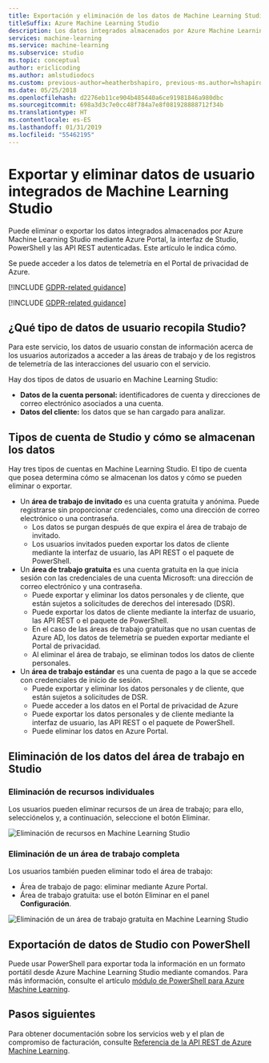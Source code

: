 ```yaml
---
title: Exportación y eliminación de los datos de Machine Learning Studio
titleSuffix: Azure Machine Learning Studio
description: Los datos integrados almacenados por Azure Machine Learning Studio están disponibles para su exportación y eliminación en Azure Portal y también mediante las API REST autenticadas. Se puede acceder a los datos de telemetría en el Portal de privacidad de Azure. Este artículo le muestra cómo.
services: machine-learning
ms.service: machine-learning
ms.subservice: studio
ms.topic: conceptual
author: ericlicoding
ms.author: amlstudiodocs
ms.custom: previous-author=heatherbshapiro, previous-ms.author=hshapiro
ms.date: 05/25/2018
ms.openlocfilehash: d2276eb11ce904b485440a6ce91981846a980dbc
ms.sourcegitcommit: 698a3d3c7e0cc48f784a7e8f081928888712f34b
ms.translationtype: HT
ms.contentlocale: es-ES
ms.lasthandoff: 01/31/2019
ms.locfileid: "55462195"
---
```

# <a name="export-and-delete-in-product-user-data-from-azure-machine-learning-studio"></a>Exportar y eliminar datos de usuario integrados de Machine Learning Studio

Puede eliminar o exportar los datos integrados almacenados por Azure Machine Learning Studio mediante Azure Portal, la interfaz de Studio, PowerShell y las API REST autenticadas. Este artículo le indica cómo. 

Se puede acceder a los datos de telemetría en el Portal de privacidad de Azure. 

[!INCLUDE [GDPR-related guidance](../../../includes/gdpr-dsr-and-stp-note.md)]

[!INCLUDE [GDPR-related guidance](../../../includes/gdpr-intro-sentence.md)]

## <a name="what-kinds-of-user-data-does-studio-collect"></a>¿Qué tipo de datos de usuario recopila Studio?

Para este servicio, los datos de usuario constan de información acerca de los usuarios autorizados a acceder a las áreas de trabajo y de los registros de telemetría de las interacciones del usuario con el servicio.

Hay dos tipos de datos de usuario en Machine Learning Studio:
- **Datos de la cuenta personal:** identificadores de cuenta y direcciones de correo electrónico asociados a una cuenta.
- **Datos del cliente:** los datos que se han cargado para analizar.

## <a name="studio-account-types-and-how-data-is-stored"></a>Tipos de cuenta de Studio y cómo se almacenan los datos

Hay tres tipos de cuentas en Machine Learning Studio. El tipo de cuenta que posea determina cómo se almacenan los datos y cómo se pueden eliminar o exportar.

- Un **área de trabajo de invitado** es una cuenta gratuita y anónima. Puede registrarse sin proporcionar credenciales, como una dirección de correo electrónico o una contraseña.
    -  Los datos se purgan después de que expira el área de trabajo de invitado.
    - Los usuarios invitados pueden exportar los datos de cliente mediante la interfaz de usuario, las API REST o el paquete de PowerShell.
- Un **área de trabajo gratuita** es una cuenta gratuita en la que inicia sesión con las credenciales de una cuenta Microsoft: una dirección de correo electrónico y una contraseña.
    - Puede exportar y eliminar los datos personales y de cliente, que están sujetos a solicitudes de derechos del interesado (DSR).
    - Puede exportar los datos de cliente mediante la interfaz de usuario, las API REST o el paquete de PowerShell.
    - En el caso de las áreas de trabajo gratuitas que no usan cuentas de Azure AD, los datos de telemetría se pueden exportar mediante el Portal de privacidad.
    - Al eliminar el área de trabajo, se eliminan todos los datos de cliente personales.
- Un **área de trabajo estándar** es una cuenta de pago a la que se accede con credenciales de inicio de sesión.
    - Puede exportar y eliminar los datos personales y de cliente, que están sujetos a solicitudes de DSR.
    - Puede acceder a los datos en el Portal de privacidad de Azure
    - Puede exportar los datos personales y de cliente mediante la interfaz de usuario, las API REST o el paquete de PowerShell.
    - Puede eliminar los datos en Azure Portal.

## <a name="delete-workspace-data-in-studio"></a>Eliminación de los datos del área de trabajo en Studio 

### <a name="delete-individual-assets"></a>Eliminación de recursos individuales

Los usuarios pueden eliminar recursos de un área de trabajo; para ello, selecciónelos y, a continuación, seleccione el botón Eliminar.

![Eliminación de recursos en Machine Learning Studio](./media/export-delete-personal-data-dsr/delete-studio-asset.png)

### <a name="delete-an-entire-workspace"></a>Eliminación de un área de trabajo completa

Los usuarios también pueden eliminar todo el área de trabajo:
- Área de trabajo de pago: eliminar mediante Azure Portal.
- Área de trabajo gratuita: use el botón Eliminar en el panel **Configuración**.

![Eliminación de un área de trabajo gratuita en Machine Learning Studio](./media/export-delete-personal-data-dsr/delete-studio-data-workspace.png)
 
## <a name="export-studio-data-with-powershell"></a>Exportación de datos de Studio con PowerShell
Puede usar PowerShell para exportar toda la información en un formato portátil desde Azure Machine Learning Studio mediante comandos. Para más información, consulte el artículo [módulo de PowerShell para Azure Machine Learning](powershell-module.md).

## <a name="next-steps"></a>Pasos siguientes

Para obtener documentación sobre los servicios web y el plan de compromiso de facturación, consulte [Referencia de la API REST de Azure Machine Learning](https://docs.microsoft.com/rest/api/machinelearning/). 
